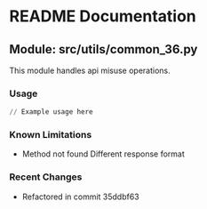 # README Documentation

## Module: src/utils/common_36.py

This module handles api misuse operations.

### Usage

```python
// Example usage here
```

### Known Limitations

- Method not found Different response format

### Recent Changes

- Refactored in commit 35ddbf63
